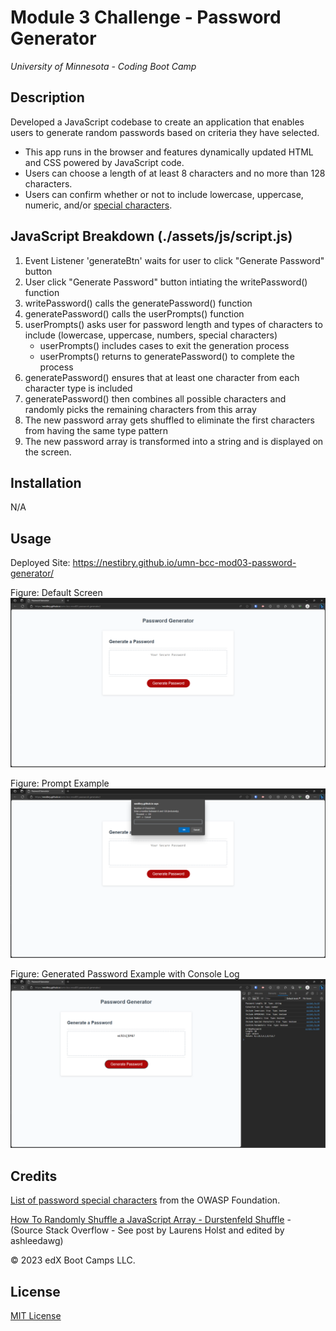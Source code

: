 # Module 3 Challenge - Password Generator
*University of Minnesota - Coding Boot Camp*

## Description

Developed a JavaScript codebase to create an application that enables users to generate random passwords based on criteria they have selected. 

- This app runs in the browser and features dynamically updated HTML and CSS powered by JavaScript code. 
- Users can choose a length of at least 8 characters and no more than 128 characters.
- Users can confirm whether or not to include lowercase, uppercase, numeric, and/or [special characters](https://www.owasp.org/index.php/Password_special_characters).

## JavaScript Breakdown (./assets/js/script.js)

1. Event Listener 'generateBtn' waits for user to click "Generate Password" button
2. User click "Generate Password" button intiating the writePassword() function
3. writePassword() calls the generatePassword() function
4. generatePassword() calls the userPrompts() function
5. userPrompts() asks user for password length and types of characters to include (lowercase, uppercase, numbers, special characters)
    - userPrompts() includes cases to exit the generation process
    - userPrompts() returns to generatePassword() to complete the process
6. generatePassword() ensures that at least one character from each character type is included 
7. generatePassword() then combines all possible characters and randomly picks the remaining characters from this array
8. The new password array gets shuffled to eliminate the first characters from having the same type pattern
9. The new password array is transformed into a string and is displayed on the screen.

## Installation

N/A

## Usage

Deployed Site: https://nestibry.github.io/umn-bcc-mod03-password-generator/

Figure: Default Screen
![Default Screen](./assets/images/default-screen.png)

Figure: Prompt Example
![Prompt Example](./assets/images/prompt-example.png)
 
Figure: Generated Password Example with Console Log
![Generated Password Example with Console Log](./assets/images/generated-password-example.png)



## Credits
[List of password special characters](https://www.owasp.org/index.php/Password_special_characters) from the OWASP Foundation.

[How To Randomly Shuffle a JavaScript Array - Durstenfeld Shuffle](https://stackoverflow.com/questions/2450954/how-to-randomize-shuffle-a-javascript-array) -  (Source Stack Overflow - See post by Laurens Holst and edited by ashleedawg)

© 2023 edX Boot Camps LLC.

## License

[MIT License](https://choosealicense.com/licenses/mit/)


